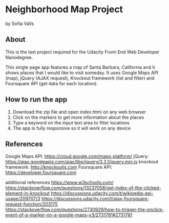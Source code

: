 # Neighborhood Map Project
by Sofia Valls

## About
This is the last project required for the Udacity Front-End Web Developer Nanodegree.

This single page app features a map of Santa Barbara, California and it shows places that I would like to visit someday.
It uses Google Maps API (map), jQuery (AJAX request), Knockout framework (list and filter) and
Foursquare API (get data for each location).

## How to run the app
1. Download the zip file and open index.html on any web browser
2. Click on the markers to get more information about the places
3. Type a keyword on the input text area to filter locations 
4. The app is fully responsive so it will work on any device

## References
Google Maps API: https://cloud.google.com/maps-platform/
jQuery: https://ajax.googleapis.com/ajax/libs/jquery/3.3.1/jquery.min.js 
knockout framework: http://knockoutjs.com
Foursquare API: https://developer.foursquare.com

additional references
https://www.w3schools.com/
https://stackoverflow.com/questions/13237058/get-index-of-the-clicked-element-in-knockout
https://discussions.udacity.com/t/wikipedia-api-usage/209707/3
https://discussions.udacity.com/t/ajax-foursquare-request-function/203175
https://stackoverflow.com/questions/2730929/how-to-trigger-the-onclick-event-of-a-marker-on-a-google-maps-v3/2731781#2731781
